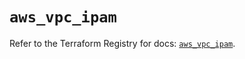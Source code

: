 # `aws_vpc_ipam`

Refer to the Terraform Registry for docs: [`aws_vpc_ipam`](https://registry.terraform.io/providers/hashicorp/aws/4.54.0/docs/resources/vpc_ipam).
